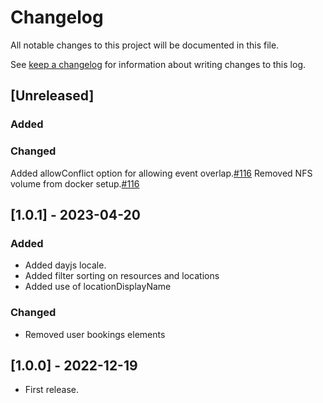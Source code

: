 # Changelog

All notable changes to this project will be documented in this file.

See [keep a changelog](https://keepachangelog.com/en/1.0.0/) for information about writing changes to this log.

## [Unreleased]

### Added

### Changed

Added allowConflict option for allowing event overlap.[#116](https://github.com/itk-dev/drupal_webform_booking_module/pull/116)
Removed NFS volume from docker setup.[#116](https://github.com/itk-dev/drupal_webform_booking_module/pull/116)

## [1.0.1] - 2023-04-20

### Added

- Added dayjs locale.
- Added filter sorting on resources and locations
- Added use of locationDisplayName

### Changed

- Removed user bookings elements

## [1.0.0] - 2022-12-19

- First release.
